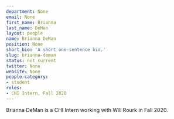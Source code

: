 ```yaml
---
department: None
email: None
first_name: Brianna
last_name: DeMan
layout: people
name: Brianna DeMan
position: None
short_bio: 'A short one-sentence bio.'
slug: brianna-deman
status: not_current
twitter: None
website: None
people-category:
- student
roles:
- CHI Intern, Fall 2020
---
```

Brianna DeMan is a CHI Intern working with Will Rourk in Fall 2020.